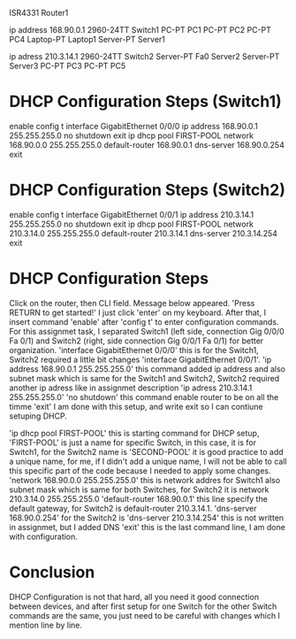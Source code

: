 ISR4331 Router1

ip address 168.90.0.1
2960-24TT Switch1
PC-PT PC1
PC-PT PC2
PC-PT PC4
Laptop-PT Laptop1
Server-PT Server1

ip adress 210.3.14.1
2960-24TT Switch2
Server-PT Fa0 Server2
Server-PT Server3
PC-PT PC3
PC-PT PC5

# DHCP Configuration Steps (Switch1)
enable
config t
interface GigabitEthernet 0/0/0
ip address 168.90.0.1 255.255.255.0 
no shutdown 
exit
ip dhcp pool FIRST-POOL
network 168.90.0.0 255.255.255.0
default-router 168.90.0.1
dns-server 168.90.0.254
exit

# DHCP Configuration Steps (Switch2)
enable
config t
interface GigabitEthernet 0/0/1
ip address 210.3.14.1 255.255.255.0 
no shutdown 
exit
ip dhcp pool FIRST-POOL
network 210.3.14.0 255.255.255.0
default-router 210.3.14.1
dns-server 210.3.14.254
exit

# DHCP Configuration Steps

Click on the router, then CLI field. Message below appeared.
'Press RETURN to get started!'
I just click 'enter' on my keyboard.
After that, I insert command 'enable' after 'config t' to enter configuration commands.
For this assignmet task, I separated Switch1 (left side, connection Gig 0/0/0 Fa 0/1) and Switch2 (right, side connection Gig 0/0/1 Fa 0/1) for better organization. 
'interface GigabitEthernet 0/0/0' this is for the Switch1, Switch2 required a little bit changes 'interface GigabitEthernet 0/0/1'.
'ip address 168.90.0.1 255.255.255.0' this command added ip address and also subnet mask which is same for the Switch1 and Switch2, 
Switch2 required another ip adress like in assignmet description 'ip adress 210.3.14.1 255.255.255.0'
'no shutdown' this command enable router to be on all the timme
'exit' I am done with this setup, and write exit so I can contiune setuping DHCP.

'ip dhcp pool FIRST-POOL' this is starting command for DHCP setup, 'FIRST-POOL' is just a name for specific Switch, in this case, it is for Switch1,
for the Switch2 name is 'SECOND-POOL' it is good practice to add a unique name, for me, if I didn't add a unique name, 
I will not be able to call this specific part of the code because I needed to apply some changes.
'network 168.90.0.0 255.255.255.0' this is network addres for Switch1 also subnet mask which is same for both Switches, for Switch2 it is network 210.3.14.0 255.255.255.0
'default-router 168.90.0.1' this line specify the default gateway, for Switch2 is default-router 210.3.14.1.
'dns-server 168.90.0.254' for the Switch2 is 'dns-server 210.3.14.254' this is not written in assignmet, but I added DNS
'exit' this is the last command line, I am done with configuration.

# Conclusion
DHCP Configuration is not that hard, all you need it good connection between devices, and after first setup for one Switch for the other Switch commands are the same,
you just need to be careful with changes which I mention line by line.